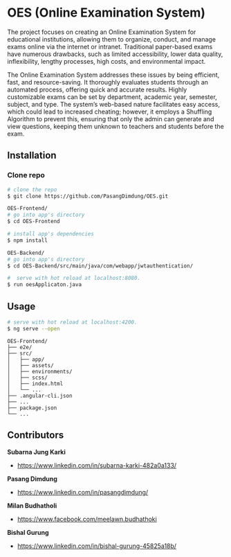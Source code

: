 # OES (Online Examination System)

The project focuses on creating an Online Examination System for educational institutions, allowing them to organize, conduct, and manage exams online via the internet or intranet. 
Traditional paper-based exams have numerous drawbacks, such as limited accessibility, lower data quality, inflexibility, lengthy processes, high costs, and environmental impact.

The Online Examination System addresses these issues by being efficient, fast, and resource-saving. It thoroughly evaluates students through an automated process, offering quick and accurate results. Highly customizable exams can be set by department, academic year, semester, subject, and type. The system’s web-based nature facilitates easy access, which could lead to increased cheating; however, it employs a Shuffling Algorithm to prevent this, ensuring that only the admin can generate and view questions, keeping them unknown to teachers and students before the exam.

## Installation

### Clone repo

``` bash
# clone the repo
$ git clone https://github.com/PasangDimdung/OES.git

OES-Frontend/
# go into app's directory
$ cd OES-Frontend

# install app's dependencies
$ npm install
```
``` bash
OES-Backend/
# go into app's directory
$ cd OES-Backend/src/main/java/com/webapp/jwtauthentication/

#  serve with hot reload at localhost:8080.
$ run oesApplicaton.java
```

## Usage

``` bash
# serve with hot reload at localhost:4200.
$ ng serve --open
```


```
OES-Frontend/
├── e2e/
├── src/
│   ├── app/
│   ├── assets/
│   ├── environments/
│   ├── scss/
│   ├── index.html
│   └── ...
├── .angular-cli.json
├── ...
├── package.json
└── ...
```

## Contributors
**Subarna Jung Karki**

* <https://www.linkedin.com/in/subarna-karki-482a0a133/>

**Pasang Dimdung**

* <https://www.linkedin.com/in/pasangdimdung/>
  
**Milan Budhatholi**

* <https://www.facebook.com/meelawn.budhathoki>

**Bishal Gurung**

* <https://www.linkedin.com/in/bishal-gurung-45825a18b/>
